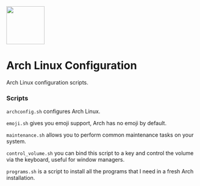 <img src="https://upload.wikimedia.org/wikipedia/commons/thumb/a/a5/Archlinux-icon-crystal-64.svg/1200px-Archlinux-icon-crystal-64.svg.png" height="100px">

# Arch Linux Configuration

Arch Linux configuration scripts.

### Scripts

`archconfig.sh` configures Arch Linux.

`emoji.sh` gives you emoji support, Arch has no emoji by default.

`maintenance.sh` allows you to perform common maintenance tasks on your system.

`control_volume.sh` you can bind this script to a key and control the volume via the keyboard, useful for window managers.

`programs.sh` is a script to install all the programs that I need in a fresh Arch installation.
